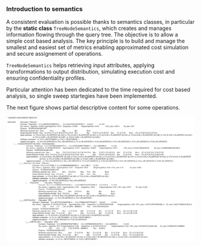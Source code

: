 ### Introduction to semantics


A consistent evaluation is possible thanks to semantics classes, in particular by the <b>static class</b> <code>TreeNodeSemantics</code>, which creates and manages information flowing through the query tree. The objective is to allow a simple cost based analysis. The key principle is to build and manage the smallest and easiest set of metrics enabling approximated cost simulation and secure assignement of operations.

<code>TreeNodeSemantics</code> helps retrieving input attributes, applying transformations to output distribution, simulating execution cost and ensuring confidentiality profiles.

Particular attention has been dedicated to the time required for cost based analysis, so single sweep startegies have been 
implemented. 

The next figure shows partial descriptive content for some operations. 

<img src="/Images/decorated_tree.png" width="850">

